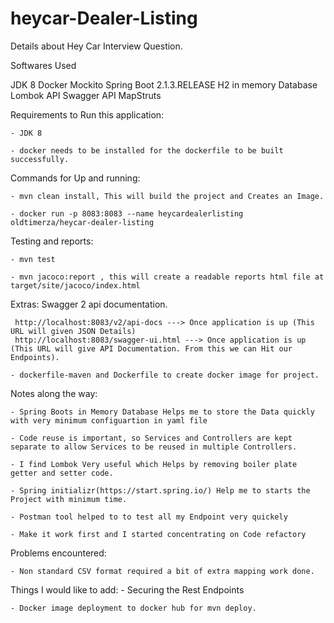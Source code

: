 # heycar-Dealer-Listing

Details about Hey Car Interview Question.

Softwares Used

JDK 8
Docker
Mockito
Spring Boot 2.1.3.RELEASE
H2 in memory Database
Lombok API
Swagger API
MapStruts


Requirements to Run this application:

    - JDK 8

    - docker needs to be installed for the dockerfile to be built successfully.

Commands for Up and running:

    - mvn clean install, This will build the project and Creates an Image.
    
    - docker run -p 8083:8083 --name heycardealerlisting oldtimerza/heycar-dealer-listing

Testing and reports:

    - mvn test

    - mvn jacoco:report , this will create a readable reports html file at target/site/jacoco/index.html
    
Extras:
      Swagger 2 api documentation.
     
     http://localhost:8083/v2/api-docs ---> Once application is up (This URL will given JSON Details)
     http://localhost:8083/swagger-ui.html ---> Once application is up (This URL will give API Documentation. From this we can Hit our Endpoints).
    
    - dockerfile-maven and Dockerfile to create docker image for project.

Notes along the way:

    - Spring Boots in Memory Database Helps me to store the Data quickly with very minimum configuartion in yaml file

    - Code reuse is important, so Services and Controllers are kept separate to allow Services to be reused in multiple Controllers.

    - I find Lombok Very useful which Helps by removing boiler plate getter and setter code.

    - Spring initializr(https://start.spring.io/) Help me to starts the Project with minimum time.

    - Postman tool helped to to test all my Endpoint very quickely

    - Make it work first and I started concentrating on Code refactory

Problems encountered:

    - Non standard CSV format required a bit of extra mapping work done.

Things I would like to add:
    - Securing the Rest Endpoints

    - Docker image deployment to docker hub for mvn deploy.
